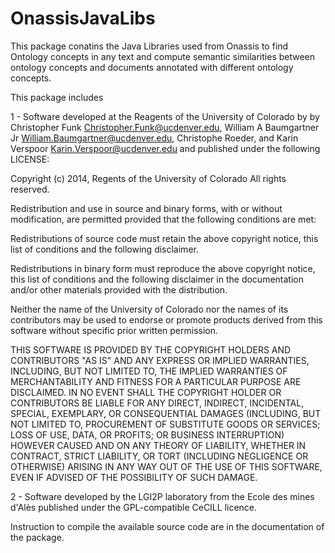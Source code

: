 # OnassisJavaLibs

This package conatins the Java Libraries used from Onassis to find Ontology concepts in any text and compute semantic similarities between ontology concepts and documents annotated with different ontology concepts. 

This package includes


1 - Software developed at the Reagents of the University of Colorado by  by Christopher Funk <Christopher.Funk@ucdenver.edu>, William A Baumgartner Jr <William.Baumgartner@ucdenver.edu>, Christophe Roeder, and Karin Verspoor <Karin.Verspoor@ucdenver.edu> and published under the following LICENSE:

Copyright (c) 2014, Regents of the University of Colorado All rights reserved.

Redistribution and use in source and binary forms, with or without modification, are permitted provided that the following conditions are met:

Redistributions of source code must retain the above copyright notice, this list of conditions and the following disclaimer.

Redistributions in binary form must reproduce the above copyright notice, this list of conditions and the following disclaimer in the documentation and/or other materials provided with the distribution.

Neither the name of the University of Colorado nor the names of its contributors may be used to endorse or promote products derived from this software without specific prior written permission.

THIS SOFTWARE IS PROVIDED BY THE COPYRIGHT HOLDERS AND CONTRIBUTORS "AS IS" AND ANY EXPRESS OR IMPLIED WARRANTIES, INCLUDING, BUT NOT LIMITED TO, THE IMPLIED WARRANTIES OF MERCHANTABILITY AND FITNESS FOR A PARTICULAR PURPOSE ARE DISCLAIMED. IN NO EVENT SHALL THE COPYRIGHT HOLDER OR CONTRIBUTORS BE LIABLE FOR ANY DIRECT, INDIRECT, INCIDENTAL, SPECIAL, EXEMPLARY, OR CONSEQUENTIAL DAMAGES (INCLUDING, BUT NOT LIMITED TO, PROCUREMENT OF SUBSTITUTE GOODS OR SERVICES; LOSS OF USE, DATA, OR PROFITS; OR BUSINESS INTERRUPTION) HOWEVER CAUSED AND ON ANY THEORY OF LIABILITY, WHETHER IN CONTRACT, STRICT LIABILITY, OR TORT (INCLUDING NEGLIGENCE OR OTHERWISE) ARISING IN ANY WAY OUT OF THE USE OF THIS SOFTWARE, EVEN IF ADVISED OF THE POSSIBILITY OF SUCH DAMAGE.

2 - Software developed by the LGI2P laboratory from the Ecole des mines d'Alès published under the GPL-compatible CeCILL licence.

Instruction to compile the available source code are in the documentation of the package. 
